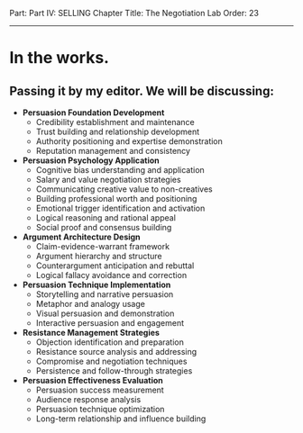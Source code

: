 Part: Part IV: SELLING
Chapter Title: The Negotiation Lab
Order: 23

---

# In the works.

## Passing it by my editor. We will be discussing:

- **Persuasion Foundation Development**
  - Credibility establishment and maintenance
  - Trust building and relationship development
  - Authority positioning and expertise demonstration
  - Reputation management and consistency
- **Persuasion Psychology Application**
  - Cognitive bias understanding and application
  - Salary and value negotiation strategies
  - Communicating creative value to non-creatives
  - Building professional worth and positioning
  - Emotional trigger identification and activation
  - Logical reasoning and rational appeal
  - Social proof and consensus building
- **Argument Architecture Design**
  - Claim-evidence-warrant framework
  - Argument hierarchy and structure
  - Counterargument anticipation and rebuttal
  - Logical fallacy avoidance and correction
- **Persuasion Technique Implementation**
  - Storytelling and narrative persuasion
  - Metaphor and analogy usage
  - Visual persuasion and demonstration
  - Interactive persuasion and engagement
- **Resistance Management Strategies**
  - Objection identification and preparation
  - Resistance source analysis and addressing
  - Compromise and negotiation techniques
  - Persistence and follow-through strategies
- **Persuasion Effectiveness Evaluation**
  - Persuasion success measurement
  - Audience response analysis
  - Persuasion technique optimization
  - Long-term relationship and influence building

<div style="height: 120px;"></div>
